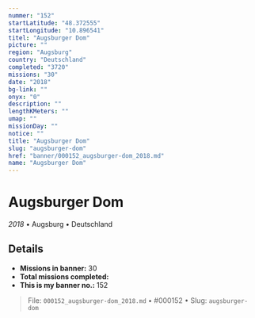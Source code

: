 ```yaml
---
nummer: "152"
startLatitude: "48.372555"
startLongitude: "10.896541"
titel: "Augsburger Dom"
picture: ""
region: "Augsburg"
country: "Deutschland"
completed: "3720"
missions: "30"
date: "2018"
bg-link: ""
onyx: "0"
description: ""
lengthKMeters: ""
umap: ""
missionDay: ""
notice: ""
title: "Augsburger Dom"
slug: "augsburger-dom"
href: "banner/000152_augsburger-dom_2018.md"
name: "Augsburger Dom"
---
```

# Augsburger Dom

*2018* • Augsburg • Deutschland





## Details

- **Missions in banner:** 30
- **Total missions completed:** 
- **This is my banner no.:** 152






> File: `000152_augsburger-dom_2018.md` • #000152 • Slug: `augsburger-dom`
